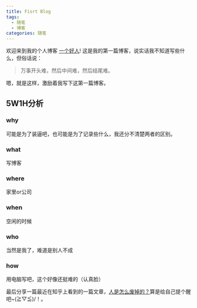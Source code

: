 ```yaml
---
title: Fisrt Blog
tags:
  - 随笔
  - 博客
categories: 随笔
---
```

欢迎来到我的个人博客 [一个好人](https://jingguanghui.github.io/)! 这是我的第一篇博客，说实话我不知道写些什么，但俗话说：
>万事开头难，然后中间难，然后结尾难。

嗯，就是这样，激励着我写下这第一篇博客。
<!-- more -->

## 5W1H分析

### why
可能是为了装逼吧，也可能是为了记录些什么，我还分不清楚两者的区别。
### what
写博客
### where
家里or公司
### when
空闲的时候
### who
当然是我了，难道是别人不成
### how
用电脑写吧，这个好像还挺难的（认真脸）

最后分享一篇最近在知乎上看到的一篇文章，[人是怎么废掉的？](https://www.zhihu.com/question/43607087/answer/320484467)算是给自己提个醒吧~(≧▽≦)/！。

